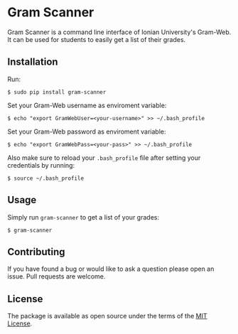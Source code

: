 # Gram Scanner

Gram Scanner is a command line interface of Ionian University's Gram-Web.
It can be used for students to easily get a list of their grades.

## Installation

Run:

    $ sudo pip install gram-scanner

Set your Gram-Web username as enviroment variable:
    
    $ echo "export GramWebUser=<your-username>" >> ~/.bash_profile

Set your Gram-Web password as enviroment variable:

    $ echo "export GramWebPass=<your-pass>" >> ~/.bash_profile

Also make sure to reload your `.bash_profile` file after setting your credentials by running:
    
    $ source ~/.bash_profile
    
## Usage

Simply run `gram-scanner` to get a list of your grades:
    
    $ gram-scanner


## Contributing

If you have found a bug or would like to ask a question please open an issue.
Pull requests are welcome.

## License

The package is available as open source under the terms of the [MIT License](https://opensource.org/licenses/MIT).
